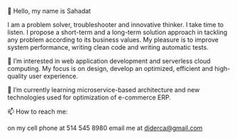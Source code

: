 👋 Hello, my name is Sahadat 

I am a problem solver, troubleshooter and innovative thinker. I take time to listen. I propose a short-term and a long-term solution approach in tackling any problem according to its business values. My pleasure is to improve system performance, writing clean code and writing automatic tests.

👀 I’m interested in web application development and serverless cloud computing. My focus is on design, develop an optimized, efficient and high-quality user experience.

🌱 I’m currently learning microservice-based architecture and new technologies used for optimization of e-commerce ERP.

📫 How to reach me:

on my cell phone at 514 545 8980
email me at diderca@gmail.com

